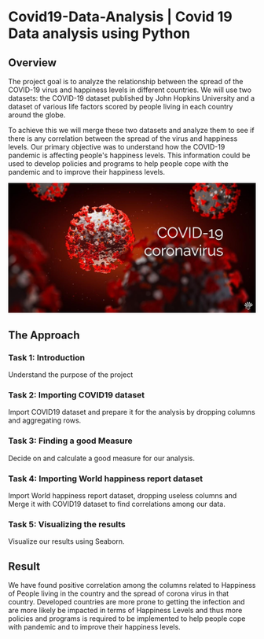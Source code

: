 # Covid19-Data-Analysis | Covid 19 Data analysis using Python


## Overview
The project goal is to analyze the relationship between the spread of the COVID-19 virus and happiness levels in different countries. 
We will use two datasets: the COVID-19 dataset published by John Hopkins University and a dataset of various life factors scored by people living in each country around the globe. 

To achieve this we will merge these two datasets and analyze them to see if there is any correlation between the spread of the virus and happiness levels. Our primary objective was to understand how the COVID-19 pandemic is affecting people's happiness levels. 
This information could be used to develop policies and programs to help people cope with the pandemic and to improve their happiness levels.

![Image](./covid19_IMG.jpeg)

## The Approach
### Task 1: Introduction

Understand the purpose of the project

### Task 2: Importing COVID19 dataset 

Import COVID19 dataset and prepare it for the analysis by dropping columns and aggregating rows.

### Task 3: Finding a good Measure 

Decide on and calculate a good measure for our analysis.

### Task 4: Importing World happiness report dataset 

Import World happiness report dataset, dropping useless columns and Merge it with COVID19 dataset to find correlations among our data.

### Task 5: Visualizing the results 

Visualize our results using Seaborn.

## Result
We have found positive correlation among the columns related to Happiness of People living in the country and the spread of corona virus in that country.
Developed countries are more prone to getting the infection and are more likely be impacted in terms of Happiness Levels and thus more policies and programs
is required to be implemented to help people cope with pandemic and to improve their happiness levels.
